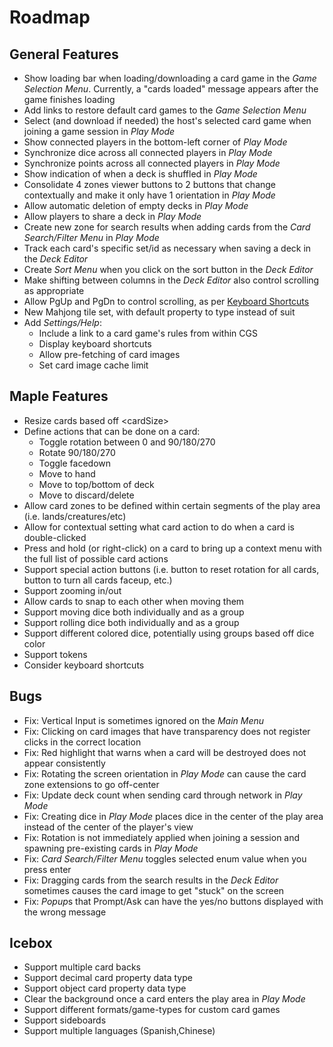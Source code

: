 # Roadmap

## General Features
- Show loading bar when loading/downloading a card game in the *Game Selection Menu*. Currently, a "cards loaded" message appears after the game finishes loading
- Add links to restore default card games to the *Game Selection Menu*
- Select (and download if needed) the host's selected card game when joining a game session in *Play Mode*
- Show connected players in the bottom-left corner of *Play Mode*
- Synchronize dice across all connected players in *Play Mode*
- Synchronize points across all connected players in *Play Mode*
- Show indication of when a deck is shuffled in *Play Mode*
- Consolidate 4 zones viewer buttons to 2 buttons that change contextually and make it only have 1 orientation in *Play Mode*
- Allow automatic deletion of empty decks in *Play Mode*
- Allow players to share a deck in *Play Mode*
- Create new zone for search results when adding cards from the *Card Search/Filter Menu* in *Play Mode*
- Track each card's specific set/id as necessary when saving a deck in the *Deck Editor*
- Create *Sort Menu* when you click on the sort button in the *Deck Editor*
- Make shifting between columns in the *Deck Editor* also control scrolling as appropriate
- Allow PgUp and PgDn to control scrolling, as per [Keyboard Shortcuts](KEYBOARD.md)
- New Mahjong tile set, with default property to type instead of suit
- Add *Settings/Help*:
  - Include a link to a card game's rules from within CGS
  - Display keyboard shortcuts
  - Allow pre-fetching of card images
  - Set card image cache limit

## Maple Features
- Resize cards based off \<cardSize\>
- Define actions that can be done on a card:
  - Toggle rotation between 0 and 90/180/270
  - Rotate 90/180/270
  - Toggle facedown
  - Move to hand
  - Move to top/bottom of deck
  - Move to discard/delete
- Allow card zones to be defined within certain segments of the play area (i.e. lands/creatures/etc)
- Allow for contextual setting what card action to do when a card is double-clicked
- Press and hold (or right-click) on a card to bring up a context menu with the full list of possible card actions
- Support special action buttons (i.e. button to reset rotation for all cards, button to turn all cards faceup, etc.)
- Support zooming in/out
- Allow cards to snap to each other when moving them
- Support moving dice both individually and as a group
- Support rolling dice both individually and as a group
- Support different colored dice, potentially using groups based off dice color
- Support tokens
- Consider keyboard shortcuts

## Bugs
- Fix: Vertical Input is sometimes ignored on the *Main Menu*
- Fix: Clicking on card images that have transparency does not register clicks in the correct location
- Fix: Red highlight that warns when a card will be destroyed does not appear consistently
- Fix: Rotating the screen orientation in *Play Mode* can cause the card zone extensions to go off-center
- Fix: Update deck count when sending card through network in *Play Mode*
- Fix: Creating dice in *Play Mode* places dice in the center of the play area instead of the center of the player's view
- Fix: Rotation is not immediately applied when joining a session and spawning pre-existing cards in *Play Mode*
- Fix: *Card Search/Filter Menu* toggles selected enum value when you press enter
- Fix: Dragging cards from the search results in the *Deck Editor* sometimes causes the card image to get "stuck" on the screen
- Fix: *Popup*s that Prompt/Ask can have the yes/no buttons displayed with the wrong message

## Icebox
- Support multiple card backs
- Support decimal card property data type
- Support object card property data type
- Clear the background once a card enters the play area in *Play Mode*
- Support different formats/game-types for custom card games
- Support sideboards
- Support multiple languages (Spanish,Chinese)

